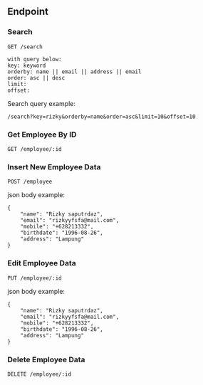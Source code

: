 ## Endpoint

### Search

    GET /search

    with query below:
    key: keyword
    orderby: name || email || address || email
    order: asc || desc
    limit:
    offset:

Search query example:

    /search?key=rizky&orderby=name&order=asc&limit=10&offset=10

### Get Employee By ID

    GET /employee/:id

### Insert New Employee Data

    POST /employee

json body example:

    {
        "name": "Rizky saputrdaz",
        "email": "rizkyyfsfa@mail.com",
        "mobile": "+628213332",
        "birthdate": "1996-08-26",
        "address": "Lampung"
    }

### Edit Employee Data

    PUT /employee/:id

json body example:

    {
        "name": "Rizky saputrdaz",
        "email": "rizkyyfsfa@mail.com",
        "mobile": "+628213332",
        "birthdate": "1996-08-26",
        "address": "Lampung"
    }

### Delete Employee Data

    DELETE /employee/:id
